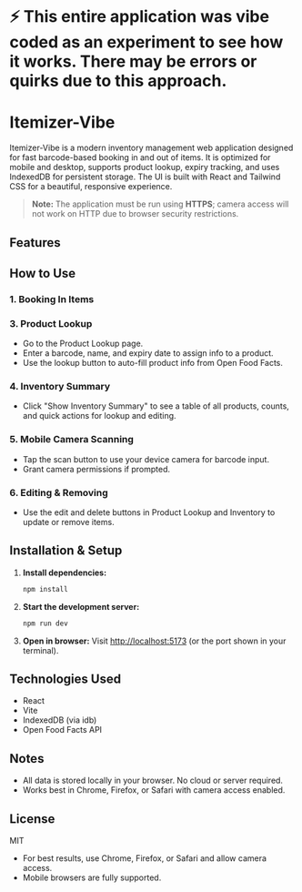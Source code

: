 # ⚡️ This entire application was vibe coded as an experiment to see how it works. There may be errors or quirks due to this approach.

# Itemizer-Vibe

Itemizer-Vibe is a modern inventory management web application designed for fast barcode-based booking in and out of items. It is optimized for mobile and desktop, supports product lookup, expiry tracking, and uses IndexedDB for persistent storage. The UI is built with React and Tailwind CSS for a beautiful, responsive experience.
> **Note:** The application must be run using **HTTPS**; camera access will not work on HTTP due to browser security restrictions.

## Features


## How to Use

### 1. Booking In Items
### 3. Product Lookup
- Go to the Product Lookup page.
- Enter a barcode, name, and expiry date to assign info to a product.
- Use the lookup button to auto-fill product info from Open Food Facts.

### 4. Inventory Summary
- Click "Show Inventory Summary" to see a table of all products, counts, and quick actions for lookup and editing.

### 5. Mobile Camera Scanning
- Tap the scan button to use your device camera for barcode input.
- Grant camera permissions if prompted.

### 6. Editing & Removing
- Use the edit and delete buttons in Product Lookup and Inventory to update or remove items.

## Installation & Setup

1. **Install dependencies:**
	```sh
	npm install
	```
2. **Start the development server:**
	```sh
	npm run dev
	```
3. **Open in browser:**
	Visit [http://localhost:5173](http://localhost:5173) (or the port shown in your terminal).

## Technologies Used
- React
- Vite
- IndexedDB (via idb)
- Open Food Facts API

## Notes
- All data is stored locally in your browser. No cloud or server required.
- Works best in Chrome, Firefox, or Safari with camera access enabled.

## License
MIT
- For best results, use Chrome, Firefox, or Safari and allow camera access.
- Mobile browsers are fully supported.
